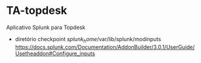 # TA-topdesk
Aplicativo Splunk para Topdesk

- diretório checkpoint $splunk_home$/var/lib/splunk/modinputs
https://docs.splunk.com/Documentation/AddonBuilder/3.0.1/UserGuide/Usetheaddon#Configure_inputs

